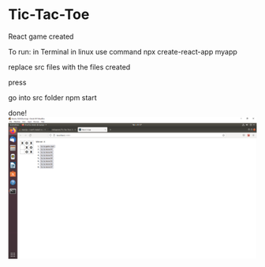 # Tic-Tac-Toe
React game created

To run:
in Terminal in linux use command
npx create-react-app myapp

replace src files with the files created

press

go into src folder
npm start

done!  
![grab-landing-page](https://github.com/nickayson/Tic-Tac-Toe/blob/main/Ubuntu%2018.04%20%5BRunning%5D%20-%20Oracle%20VM%20VirtualBox%2010_18_2021%207_57_48%20PM.png)
